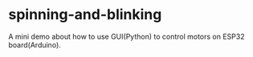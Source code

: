 # spinning-and-blinking
A mini demo about how to use GUI(Python) to control motors on ESP32 board(Arduino).
